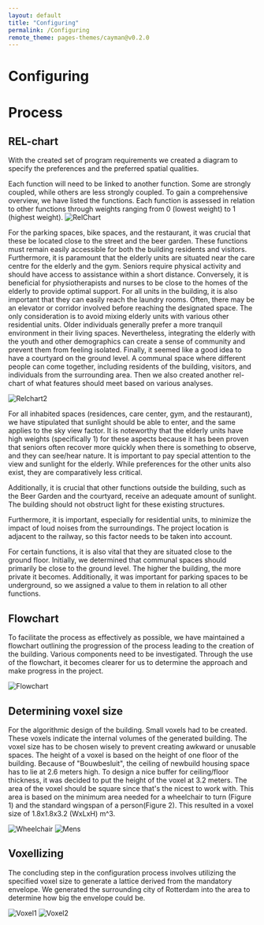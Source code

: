```yaml
---
layout: default
title: "Configuring"
permalink: /Configuring
remote_theme: pages-themes/cayman@v0.2.0
---
```


# Configuring 
# Process

## REL-chart

With the created set of program requirements we created a diagram to specify the preferences and the preferred spatial qualities.

Each function will need to be linked to another function. Some are strongly coupled, while others are less strongly coupled. To gain a comprehensive overview, we have listed the functions. Each function is assessed in relation to other functions through weights ranging from 0 (lowest weight) to 1 (highest weight).
![RelChart](RelChart.png)

For the parking spaces, bike spaces, and the restaurant, it was crucial that these be located close to the street and the beer garden. These functions must remain easily accessible for both the building residents and visitors. 
Furthermore, it is paramount that the elderly units are situated near the care centre for the elderly and the gym. Seniors require physical activity and should have access to assistance within a short distance. Conversely, it is beneficial for physiotherapists and nurses to be close to the homes of the elderly to provide optimal support. 
For all units in the building, it is also important that they can easily reach the laundry rooms. Often, there may be an elevator or corridor involved before reaching the designated space. The only consideration is to avoid mixing elderly units with various other residential units. Older individuals generally prefer a more tranquil environment in their living spaces. Nevertheless, integrating the elderly with the youth and other demographics can create a sense of community and prevent them from feeling isolated. 
Finally, it seemed like a good idea to have a courtyard on the ground level. A communal space where different people can come together, including residents of the building, visitors, and individuals from the surrounding area. 
Then we also created another rel-chart of what features should meet based on various analyses.

![Relchart2](Relchart2.png)

For all inhabited spaces (residences, care center, gym, and the restaurant), we have stipulated that sunlight should be able to enter, and the same applies to the sky view factor. It is noteworthy that the elderly units have high weights (specifically 1) for these aspects because it has been proven that seniors often recover more quickly when there is something to observe, and they can see/hear nature. It is important to pay special attention to the view and sunlight for the elderly. While preferences for the other units also exist, they are comparatively less critical. 

Additionally, it is crucial that other functions outside the building, such as the Beer Garden and the courtyard, receive an adequate amount of sunlight. The building should not obstruct light for these existing structures. 

Furthermore, it is important, especially for residential units, to minimize the impact of loud noises from the surroundings. The project location is adjacent to the railway, so this factor needs to be taken into account. 

For certain functions, it is also vital that they are situated close to the ground floor. Initially, we determined that communal spaces should primarily be close to the ground level. The higher the building, the more private it becomes. Additionally, it was important for parking spaces to be underground, so we assigned a value to them in relation to all other functions. 

## Flowchart 

To facilitate the process as effectively as possible, we have maintained a flowchart outlining the progression of the process leading to the creation of the building. Various components need to be investigated. Through the use of the flowchart, it becomes clearer for us to determine the approach and make progress in the project. 

![Flowchart](Flowchart.jpg)

## Determining voxel size 

For the algorithmic design of the building. Small voxels had to be created. These voxels indicate the internal volumes of the generated building. The voxel size has to be chosen wisely to prevent creating awkward or unusable spaces. The height of a voxel is based on the height of one floor of the building. Because of "Bouwbesluit", the ceiling of newbuild housing space has to lie at 2.6 meters high. To design a nice buffer for ceiling/floor thickness, it was decided to put the height of the voxel at 3.2 meters. The area of the voxel should be square since that's the nicest to work with. This area is based on the minimum area needed for a wheelchair to turn (Figure 1) and the standard wingspan of a person(Figure 2). This resulted in a voxel size of 1.8x1.8x3.2 (WxLxH) m^3. 

![Wheelchair](weelchair.jpg) 
![Mens](Mens.png)

## Voxellizing 

The concluding step in the configuration process involves utilizing the specified voxel size to generate a lattice derived from the mandatory envelope. We generated the surrounding city of Rotterdam into the area to determine how big the envelope could be. 

![Voxel1](voxel1.jpg)
![Voxel2](Voxel2.jpg)




